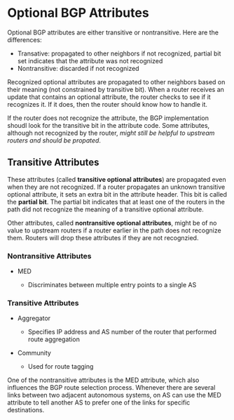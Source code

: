 # Optional BGP Attributes

Optional BGP attributes are either transitive or nontransitive. Here are the differences:

* Transative: propagated to other neighbors if not recognized, partial bit set indicates that the attribute was not recognized
* Nontransitive: discarded if not recognized

Recognized optional attributes are propagated to other neighbors based on their meaning (not constrained by transitive bit). When a router receives an update that contains an optional attribute, the router checks to see if it recognizes it. If it does, then the router should know how to handle it.

If the router does not recognize the attribute, the BGP implementation shoudl look for the transitive bit in the attribute code. Some attributes, although not recognized by the router, _might still be helpful to upstream routers and should be propated_.

## Transitive Attributes

These attributes (called __transitive optional attributes__) are propagated even when they are not recognized. If a router propagates an unknown transitive optional attribute, it sets an extra bit in the attribute header. This bit is called the __partial bit__. The partial bit indicates that at least one of the routers in the path did not recognize the meaning of a transitive optional attribute.

Other attributes, called __nontransitive optional attributes__, might be of no value to upstream routers if a router earlier in the path does not recognize them. Routers will drop these attributes if they are not recognzied.

### Nontransitive Attributes

* MED

     + Discriminates between multiple entry points to a single AS

### Transitive Attributes

* Aggregator

     +  Specifies IP address and AS number of the router that performed route aggregation

* Community

     + Used for route tagging

One of the nontransitive attributes is the MED attribute, which also influences the BGP route selection process. Whenever there are several links between two adjacent autonomous systems, on AS can use the MED attribute to tell another AS to prefer one of the links for specific destinations.